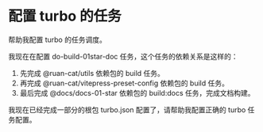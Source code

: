 <!--
	一次性提示词
	已完成
 -->

# 配置 turbo 的任务

帮助我配置 turbo 的任务调度。

我现在在配置 do-build-01star-doc 任务，这个任务的依赖关系是这样的：

1. 先完成 @ruan-cat/utils 依赖包的 build 任务。
2. 再完成 @ruan-cat/vitepress-preset-config 依赖包的 build 任务。
3. 最后完成 @docs/docs-01-star 依赖包的 build:docs 任务，完成文档构建。

我现在已经完成一部分的根包 turbo.json 配置了，请帮助我配置正确的 turbo 任务配置。
